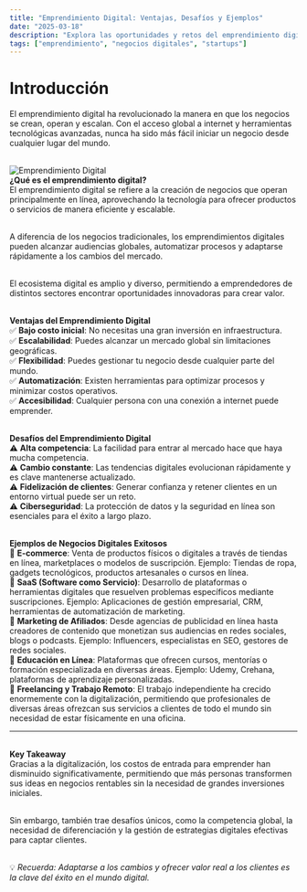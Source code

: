 ```yaml
---
title: "Emprendimiento Digital: Ventajas, Desafíos y Ejemplos"
date: "2025-03-18"
description: "Explora las oportunidades y retos del emprendimiento digital y descubre ejemplos de negocios exitosos."
tags: ["emprendimiento", "negocios digitales", "startups"]
---
```


# **Introducción**
El emprendimiento digital ha revolucionado la manera en que los negocios se crean, operan y escalan. Con el acceso global a internet y herramientas tecnológicas avanzadas, nunca ha sido más fácil iniciar un negocio desde cualquier lugar del mundo.

\
![Emprendimiento Digital](/Blog2.png)   
**¿Qué es el emprendimiento digital?**  
El emprendimiento digital se refiere a la creación de negocios que operan principalmente en línea, aprovechando la tecnología para ofrecer productos o servicios de manera eficiente y escalable.  

\
A diferencia de los negocios tradicionales, los emprendimientos digitales pueden alcanzar audiencias globales, automatizar procesos y adaptarse rápidamente a los cambios del mercado. 

\
El ecosistema digital es amplio y diverso, permitiendo a emprendedores de distintos sectores encontrar oportunidades innovadoras para crear valor. 

\
**Ventajas del Emprendimiento Digital**  
✅ **Bajo costo inicial**: No necesitas una gran inversión en infraestructura.  
✅ **Escalabilidad**: Puedes alcanzar un mercado global sin limitaciones geográficas.  
✅ **Flexibilidad**: Puedes gestionar tu negocio desde cualquier parte del mundo.  
✅ **Automatización**: Existen herramientas para optimizar procesos y minimizar costos operativos.  
✅ **Accesibilidad**: Cualquier persona con una conexión a internet puede emprender.  


\
**Desafíos del Emprendimiento Digital**  
⚠ **Alta competencia**: La facilidad para entrar al mercado hace que haya mucha competencia.  
⚠ **Cambio constante**: Las tendencias digitales evolucionan rápidamente y es clave mantenerse actualizado.  
⚠ **Fidelización de clientes**: Generar confianza y retener clientes en un entorno virtual puede ser un reto.  
⚠ **Ciberseguridad**: La protección de datos y la seguridad en línea son esenciales para el éxito a largo plazo.  


\
**Ejemplos de Negocios Digitales Exitosos**  
📌 **E-commerce**: Venta de productos físicos o digitales a través de tiendas en línea, marketplaces o modelos de suscripción. Ejemplo: Tiendas de ropa, gadgets tecnológicos, productos artesanales o cursos en línea.  
📌 **SaaS (Software como Servicio)**: Desarrollo de plataformas o herramientas digitales que resuelven problemas específicos mediante suscripciones. Ejemplo: Aplicaciones de gestión empresarial, CRM, herramientas de automatización de marketing.  
📌 **Marketing de Afiliados**: Desde agencias de publicidad en línea hasta creadores de contenido que monetizan sus audiencias en redes sociales, blogs o podcasts. Ejemplo: Influencers, especialistas en SEO, gestores de redes sociales.  
📌 **Educación en Línea**: Plataformas que ofrecen cursos, mentorías o formación especializada en diversas áreas. Ejemplo: Udemy, Crehana, plataformas de aprendizaje personalizadas.  
📌 **Freelancing y Trabajo Remoto**: El trabajo independiente ha crecido enormemente con la digitalización, permitiendo que profesionales de diversas áreas ofrezcan sus servicios a clientes de todo el mundo sin necesidad de estar físicamente en una oficina.


---

 

\
**Key Takeaway**  
Gracias a la digitalización, los costos de entrada para emprender han disminuido significativamente, permitiendo que más personas transformen sus ideas en negocios rentables sin la necesidad de grandes inversiones iniciales. 

\
Sin embargo, también trae desafíos únicos, como la competencia global, la necesidad de diferenciación y la gestión de estrategias digitales efectivas para captar clientes.

\
💡 *Recuerda: Adaptarse a los cambios y ofrecer valor real a los clientes es la clave del éxito en el mundo digital.*
